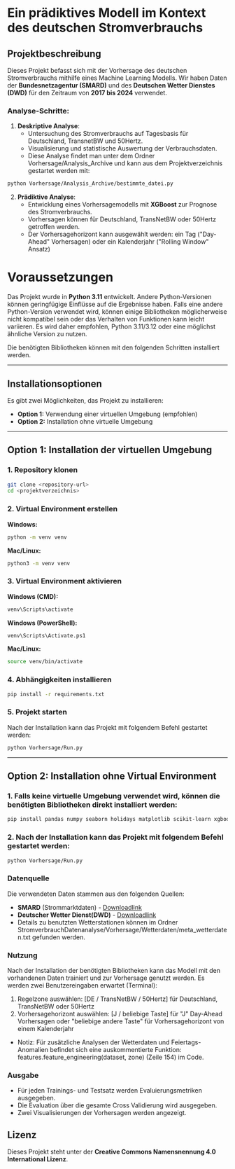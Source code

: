 # Ein prädiktives Modell im Kontext des deutschen Stromverbrauchs

## Projektbeschreibung
Dieses Projekt befasst sich mit der Vorhersage des deutschen Stromverbrauchs mithilfe eines Machine Learning Modells. Wir haben Daten der **Bundesnetzagentur (SMARD)** und des **Deutschen Wetter Dienstes (DWD)** für den Zeitraum von **2017 bis 2024** verwendet.

### Analyse-Schritte:
1. **Deskriptive Analyse**: 
   - Untersuchung des Stromverbrauchs auf Tagesbasis für Deutschland, TransnetBW und 50Hertz.
   - Visualisierung und statistische Auswertung der Verbrauchsdaten.
   - Diese Analyse findet man unter dem Ordner Vorhersage/Analysis_Archive und kann aus dem Projektverzeichnis gestartet werden mit:
```sh
python Vorhersage/Analysis_Archive/bestimmte_datei.py
```
2. **Prädiktive Analyse**:
   - Entwicklung eines Vorhersagemodells mit **XGBoost** zur Prognose des Stromverbrauchs.
   - Vorhersagen können für Deutschland, TransNetBW oder 50Hertz getroffen werden.
   - Der Vorhersagehorizont kann ausgewählt werden: ein Tag ("Day-Ahead" Vorhersagen) oder ein Kalenderjahr ("Rolling Window" Ansatz)

# Voraussetzungen

Das Projekt wurde in **Python 3.11** entwickelt. Andere Python-Versionen können geringfügige Einflüsse auf die Ergebnisse haben. Falls eine andere Python-Version verwendet wird, können einige Bibliotheken möglicherweise nicht kompatibel sein oder das Verhalten von Funktionen kann leicht variieren. Es wird daher empfohlen, Python 3.11/3.12 oder eine möglichst ähnliche Version zu nutzen.

Die benötigten Bibliotheken können mit den folgenden Schritten installiert werden.

---

## Installationsoptionen

Es gibt zwei Möglichkeiten, das Projekt zu installieren:

- **Option 1:** Verwendung einer virtuellen Umgebung (empfohlen)
- **Option 2:** Installation ohne virtuelle Umgebung

---

## Option 1: Installation der virtuellen Umgebung

### 1. Repository klonen

```sh
git clone <repository-url>
cd <projektverzeichnis>
```

### 2. Virtual Environment erstellen

**Windows:**

```sh
python -m venv venv
```

**Mac/Linux:**

```sh
python3 -m venv venv
```

### 3. Virtual Environment aktivieren

**Windows (CMD):**

```sh
venv\Scripts\activate
```

**Windows (PowerShell):**

```sh
venv\Scripts\Activate.ps1
```

**Mac/Linux:**

```sh
source venv/bin/activate
```

### 4. Abhängigkeiten installieren

```sh
pip install -r requirements.txt
```

### 5. Projekt starten

Nach der Installation kann das Projekt mit folgendem Befehl gestartet werden:

```sh
python Vorhersage/Run.py
```

---

## Option 2: Installation ohne Virtual Environment

### 1. Falls keine virtuelle Umgebung verwendet wird, können die benötigten Bibliotheken direkt installiert werden:

```sh
pip install pandas numpy seaborn holidays matplotlib scikit-learn xgboost
```
### 2. Nach der Installation kann das Projekt mit folgendem Befehl gestartet werden:

```sh
python Vorhersage/Run.py
```

### Datenquelle
Die verwendeten Daten stammen aus den folgenden Quellen:
- **SMARD** (Strommarktdaten) - [Downloadlink](https://www.smard.de/home/downloadcenter/download-marktdaten/)
- **Deutscher Wetter Dienst(DWD)** - [Downloadlink](https://opendata.dwd.de/climate_environment/CDC/observations_germany/climate/daily/kl/historical/)
- Details zu benutzten Wetterstationen können im Ordner StromverbrauchDatenanalyse/Vorhersage/Wetterdaten/meta_wetterdaten.txt gefunden werden.


### Nutzung
Nach der Installation der benötigten Bibliotheken kann das Modell mit den vorhandenen Daten trainiert und zur Vorhersage genutzt werden. Es werden zwei Benutzereingaben erwartet (Terminal):
1. Regelzone auswählen: [DE / TransNetBW / 50Hertz] für Deutschland, TransNetBW oder 50Hertz
2. Vorhersagehorizont auswählen: [J / beliebige Taste] für "J" Day-Ahead Vorhersagen oder "beliebige andere Taste" für Vorhersagehorizont von einem Kalenderjahr

- Notiz: Für zusätzliche Analysen der Wetterdaten und Feiertags-Anomalien befindet sich eine auskommentierte Funktion:
features.feature_engineering(dataset, zone) (Zeile 154) im Code. 

### Ausgabe
- Für jeden Trainings- und Testsatz werden Evaluierungsmetriken ausgegeben.
- Die Evaluation über die gesamte Cross Validierung wird ausgegeben.
- Zwei Visualisierungen der Vorhersagen werden angezeigt.

## Lizenz
Dieses Projekt steht unter der **Creative Commons Namensnennung 4.0 International Lizenz**.

